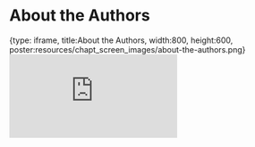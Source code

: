 # About the Authors
 
{type: iframe, title:About the Authors, width:800, height:600, poster:resources/chapt_screen_images/about-the-authors.png}
![](https://hutchdatascience.org/NIH_Data_Sharing/about-the-authors.html)
 

 
